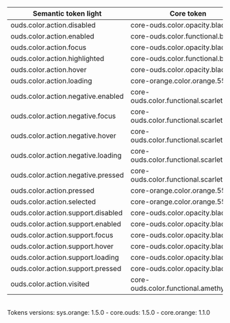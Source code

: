 | **Semantic token light** | **Core token** | **Color** | **Raw value** | **Comment** |
| --- | --- | --- | --- | --- |
| ouds.color.action.disabled | core-ouds.color.opacity.black.200 | <div style="width:10px; height:10px; background-color:#00000033; border: 1px solid #000000;"></div> | #00000033 |  |
| ouds.color.action.enabled | core-ouds.color.functional.black | <div style="width:10px; height:10px; background-color:#000000; border: 1px solid #000000;"></div> | #000000 |  |
| ouds.color.action.focus | core-ouds.color.opacity.black.680 | <div style="width:10px; height:10px; background-color:#000000ad; border: 1px solid #000000;"></div> | #000000ad |  |
| ouds.color.action.highlighted | core-ouds.color.functional.black | <div style="width:10px; height:10px; background-color:#000000; border: 1px solid #000000;"></div> | #000000 |  |
| ouds.color.action.hover | core-ouds.color.opacity.black.680 | <div style="width:10px; height:10px; background-color:#000000ad; border: 1px solid #000000;"></div> | #000000ad |  |
| ouds.color.action.loading | core-orange.color.orange.550 | <div style="width:10px; height:10px; background-color:#f15e00; border: 1px solid #000000;"></div> | #f15e00 |  |
| ouds.color.action.negative.enabled | core-ouds.color.functional.scarlet.600 | <div style="width:10px; height:10px; background-color:#db0002; border: 1px solid #000000;"></div> | #db0002 |  |
| ouds.color.action.negative.focus | core-ouds.color.functional.scarlet.700 | <div style="width:10px; height:10px; background-color:#b20002; border: 1px solid #000000;"></div> | #b20002 |  |
| ouds.color.action.negative.hover | core-ouds.color.functional.scarlet.700 | <div style="width:10px; height:10px; background-color:#b20002; border: 1px solid #000000;"></div> | #b20002 |  |
| ouds.color.action.negative.loading | core-ouds.color.functional.scarlet.800 | <div style="width:10px; height:10px; background-color:#800001; border: 1px solid #000000;"></div> | #800001 |  |
| ouds.color.action.negative.pressed | core-ouds.color.functional.scarlet.800 | <div style="width:10px; height:10px; background-color:#800001; border: 1px solid #000000;"></div> | #800001 |  |
| ouds.color.action.pressed | core-orange.color.orange.550 | <div style="width:10px; height:10px; background-color:#f15e00; border: 1px solid #000000;"></div> | #f15e00 |  |
| ouds.color.action.selected | core-orange.color.orange.550 | <div style="width:10px; height:10px; background-color:#f15e00; border: 1px solid #000000;"></div> | #f15e00 |  |
| ouds.color.action.support.disabled | core-ouds.color.opacity.black.40 | <div style="width:10px; height:10px; background-color:#0000000a; border: 1px solid #000000;"></div> | #0000000a |  |
| ouds.color.action.support.enabled | core-ouds.color.opacity.black.40 | <div style="width:10px; height:10px; background-color:#0000000a; border: 1px solid #000000;"></div> | #0000000a |  |
| ouds.color.action.support.focus | core-ouds.color.opacity.black.80 | <div style="width:10px; height:10px; background-color:#00000014; border: 1px solid #000000;"></div> | #00000014 |  |
| ouds.color.action.support.hover | core-ouds.color.opacity.black.80 | <div style="width:10px; height:10px; background-color:#00000014; border: 1px solid #000000;"></div> | #00000014 |  |
| ouds.color.action.support.loading | core-ouds.color.opacity.black.120 | <div style="width:10px; height:10px; background-color:#0000001f; border: 1px solid #000000;"></div> | #0000001f |  |
| ouds.color.action.support.pressed | core-ouds.color.opacity.black.120 | <div style="width:10px; height:10px; background-color:#0000001f; border: 1px solid #000000;"></div> | #0000001f |  |
| ouds.color.action.visited | core-ouds.color.functional.amethyst.600 | <div style="width:10px; height:10px; background-color:#5b2f98; border: 1px solid #000000;"></div> | #5b2f98 |  |

<br>Tokens versions: sys.orange: 1.5.0 - core.ouds: 1.5.0 - core.orange: 1.1.0